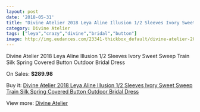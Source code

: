 ```yaml
---
layout: post
date: '2018-05-31'
title: "Divine Atelier 2018 Leya Aline Illusion 1/2 Sleeves Ivory Sweet Sweep Train Silk Spring Covered Button Outdoor Bridal Dress"
category: Divine Atelier
tags: ["leya","crazy","divine","bridal","button"]
image: http://img.eudances.com/23341-thickbox_default/divine-atelier-2018-leya-aline-illusion-1-2-sleeves-ivory-sweet-sweep-train-silk-spring-covered-button-outdoor-bridal-dress.jpg
---
```

Divine Atelier 2018 Leya Aline Illusion 1/2 Sleeves Ivory Sweet Sweep Train Silk Spring Covered Button Outdoor Bridal Dress

On Sales: **$289.98**
<a href="https://www.eudances.com/en/divine-atelier/7508-divine-atelier-2018-leya-aline-illusion-1-2-sleeves-ivory-sweet-sweep-train-silk-spring-covered-button-outdoor-bridal-dress.html"><amp-img layout="responsive" width="600" height="600" src="//img.eudances.com/23341-thickbox_default/divine-atelier-2018-leya-aline-illusion-1-2-sleeves-ivory-sweet-sweep-train-silk-spring-covered-button-outdoor-bridal-dress.jpg" alt="Divine Atelier 2018 Leya Aline Illusion 1/2 Sleeves Ivory Sweet Sweep Train Silk Spring Covered Button Outdoor Bridal Dress 0" /></a>
<a href="https://www.eudances.com/en/divine-atelier/7508-divine-atelier-2018-leya-aline-illusion-1-2-sleeves-ivory-sweet-sweep-train-silk-spring-covered-button-outdoor-bridal-dress.html"><amp-img layout="responsive" width="600" height="600" src="//img.eudances.com/23344-thickbox_default/divine-atelier-2018-leya-aline-illusion-1-2-sleeves-ivory-sweet-sweep-train-silk-spring-covered-button-outdoor-bridal-dress.jpg" alt="Divine Atelier 2018 Leya Aline Illusion 1/2 Sleeves Ivory Sweet Sweep Train Silk Spring Covered Button Outdoor Bridal Dress 1" /></a>
<a href="https://www.eudances.com/en/divine-atelier/7508-divine-atelier-2018-leya-aline-illusion-1-2-sleeves-ivory-sweet-sweep-train-silk-spring-covered-button-outdoor-bridal-dress.html"><amp-img layout="responsive" width="600" height="600" src="//img.eudances.com/23343-thickbox_default/divine-atelier-2018-leya-aline-illusion-1-2-sleeves-ivory-sweet-sweep-train-silk-spring-covered-button-outdoor-bridal-dress.jpg" alt="Divine Atelier 2018 Leya Aline Illusion 1/2 Sleeves Ivory Sweet Sweep Train Silk Spring Covered Button Outdoor Bridal Dress 2" /></a>
<a href="https://www.eudances.com/en/divine-atelier/7508-divine-atelier-2018-leya-aline-illusion-1-2-sleeves-ivory-sweet-sweep-train-silk-spring-covered-button-outdoor-bridal-dress.html"><amp-img layout="responsive" width="600" height="600" src="//img.eudances.com/23342-thickbox_default/divine-atelier-2018-leya-aline-illusion-1-2-sleeves-ivory-sweet-sweep-train-silk-spring-covered-button-outdoor-bridal-dress.jpg" alt="Divine Atelier 2018 Leya Aline Illusion 1/2 Sleeves Ivory Sweet Sweep Train Silk Spring Covered Button Outdoor Bridal Dress 3" /></a>

Buy it: [Divine Atelier 2018 Leya Aline Illusion 1/2 Sleeves Ivory Sweet Sweep Train Silk Spring Covered Button Outdoor Bridal Dress](https://www.eudances.com/en/divine-atelier/7508-divine-atelier-2018-leya-aline-illusion-1-2-sleeves-ivory-sweet-sweep-train-silk-spring-covered-button-outdoor-bridal-dress.html "Divine Atelier 2018 Leya Aline Illusion 1/2 Sleeves Ivory Sweet Sweep Train Silk Spring Covered Button Outdoor Bridal Dress")

View more: [Divine Atelier](https://www.eudances.com/en/115-divine-atelier "Divine Atelier")